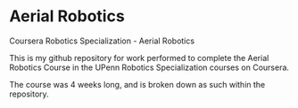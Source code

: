 # Aerial Robotics
Coursera Robotics Specialization - Aerial Robotics 

This is my github repository for work performed to complete the Aerial Robotics Course in the UPenn Robotics Specialization courses on Coursera.

The course was 4 weeks long, and is broken down as such within the repository.
